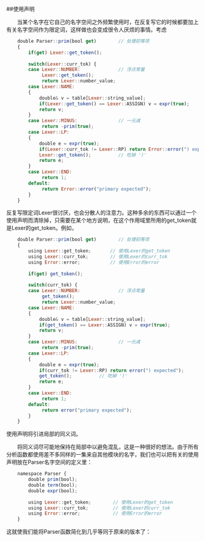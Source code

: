 ##使用声明


&emsp;&emsp;当某个名字在它自己的名字空间之外频繁使用时，在反复写它的时候都要加上有关名字空间作为限定词，这样做也会变成很令人厌烦的事情。考虑

```javascript
    double Parser::prim(bool get)        // 处理初等项
    {
        if(get) Lexer::get_token();
        
        switch(Lexer::curr_tok) {
        case Lexer::NUMBER:              // 浮点常量
             Lexer::get_token();
             return Lexer::number_value;
        case Lexer::NAME:
        {
            double& v = table[Lexer::string_value];
            if(Lexer::get_token() == Lexer::ASSIGN) v = expr(true);
            return v;
        }
        case Lexer::MINUS:               // 一元减
             return -prim(true);
        case Lexer::LP:
        {
            double e = expr(true);
            if(Lexer::curr_tok != Lexer::RP) return Error::error(") expected");
            Lexer::get_token();          // 吃掉 ')'
            return e;
        }
        case Lexer::END:
             return 1;
        default:
             return Error::error("primary expected");
        }
    }
```

反复写限定词Lexer很讨厌，也会分散人的注意力。这种多余的东西可以通过一个使用声明而清除掉，只需要在某个地方说明，在这个作用域里所用的get_token就是Lexer的get_token。例如，

```javascript
    double Parser::prim(bool get)        // 处理初等项
    {
        using Lexer::get_token;       // 使用Lexer的get_token
        using Lexer::curr_tok;        // 使用Lexer的curr_tok
        using Error::error;           // 使用Error的error
        
        if(get) get_token();
        
        switch(curr_tok) {
        case Lexer::NUMBER:              // 浮点常量
             get_token();
             return Lexer::number_value;
        case Lexer::NAME:
        {
            double& v = table[Lexer::string_value];
            if(get_token() == Lexer::ASSIGN) v = expr(true);
            return v;
        }
        case Lexer::MINUS:               // 一元减
             return -prim(true);
        case Lexer::LP:
        {
            double e = expr(true);
            if(curr_tok != Lexer::RP) return error(") expected");
            get_token();          // 吃掉 ')'
            return e;
        }
        case Lexer::END:
             return 1;
        default:
             return error("primary expected");
        }
    }
```

使用声明将引进局部的同义词。

&emsp;&emsp;将同义词尽可能地保持在局部中以避免混乱，这是一种很好的想法。由于所有分析函数都使用差不多同样的一集来自其他模块的名字，我们也可以把有关的使用声明放在Parser名字空间的定义里：

```javascript
    namespace Parser {
        double prim(bool);
        double term(bool);
        double expr(bool);
        
        using Lexer::get_token;        // 使用Lexer的get_token
        using Lexer::curr_tok;         // 使用Lexer的curr_tok
        using Error::error;            // 使用Error的error
    }
```

这就使我们能将Parser函数简化到几乎等同于原来的版本了：

```javascript

```



